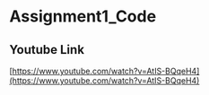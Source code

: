 # Assignment1_Code
 
## Youtube Link

[https://www.youtube.com/watch?v=AtIS-BQqeH4](https://www.youtube.com/watch?v=AtIS-BQqeH4)
